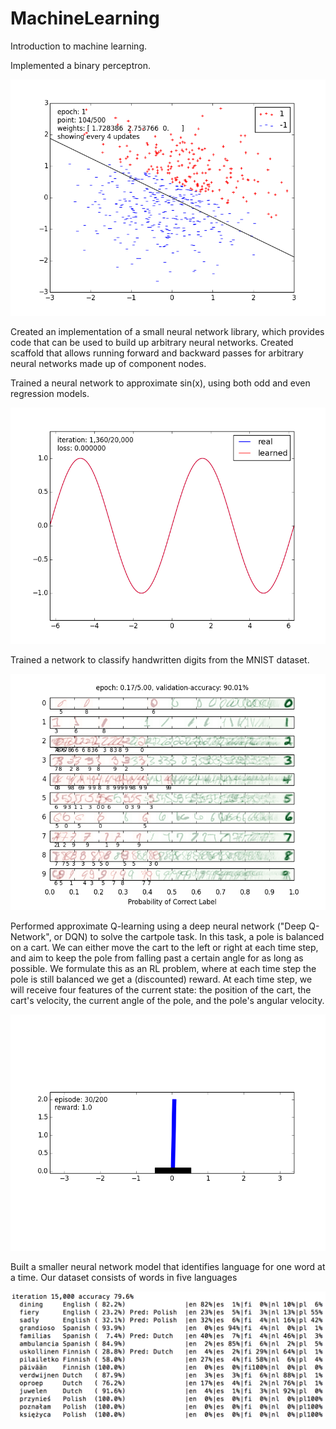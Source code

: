 # MachineLearning

Introduction to machine learning.

Implemented a binary perceptron. 

![P1](https://github.com/sameerkhanna786/MachineLearning/blob/master/Images/P1.png)

Created an implementation of a small neural network library, which provides code that can be used to build up arbitrary neural networks. Created scaffold that allows running forward and backward passes for arbitrary neural networks made up of component nodes. 

Trained a neural network to approximate sin(x), using both odd and even regression models. 

![P2](https://github.com/sameerkhanna786/MachineLearning/blob/master/Images/P2.png)

Trained a network to classify handwritten digits from the MNIST dataset. 

![P3](https://github.com/sameerkhanna786/MachineLearning/blob/master/Images/P3.png)

Performed approximate Q-learning using a deep neural network ("Deep Q-Network", or DQN) to solve the cartpole task. In this task, a pole is balanced on a cart. We can either move the cart to the left or right at each time step, and aim to keep the pole from falling past a certain angle for as long as possible. We formulate this as an RL problem, where at each time step the pole is still balanced we get a (discounted) reward. At each time step, we will receive four features of the current state: the position of the cart, the cart's velocity, the current angle of the pole, and the pole's angular velocity.

![P4](https://github.com/sameerkhanna786/MachineLearning/blob/master/Images/P4.png)

Built a smaller neural network model that identifies language for one word at a time. Our dataset consists of words in five languages

![P5](https://github.com/sameerkhanna786/MachineLearning/blob/master/Images/P5.png)

